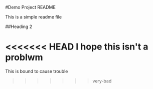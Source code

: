 #Demo Project README

This is a simple readme file

##Heading 2

<<<<<<< HEAD
I hope this isn't a problwm
=======
This is bound to cause trouble 
>>>>>>> very-bad
